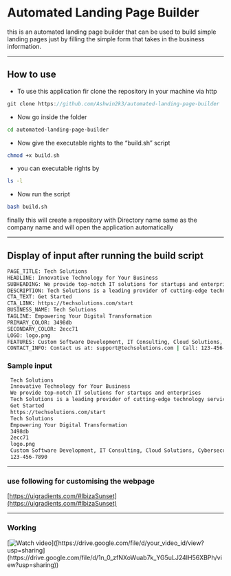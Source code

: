 # Automated Landing Page Builder

this is an automated landing page builder that can be used to build simple landing pages just by filling the simple form that takes in the business information. 

---

## How to use

- To use this application fir clone the repository in your machine via http

```cpp
git clone https://github.com/Ashwin2k3/automated-landing-page-builder
```

- Now go inside the folder

```bash
cd automated-landing-page-builder
```

- Now give the executable rights to the “build.sh” script

```bash
chmod +x build.sh
```

- you can executable rights by

```bash
ls -l 
```

- Now run the script

```bash
bash build.sh
```

finally this will create a repository with Directory name same as the company name and will open the application automatically 

---

## Display of input  after running the build script

```bash
PAGE_TITLE: Tech Solutions
HEADLINE: Innovative Technology for Your Business
SUBHEADING: We provide top-notch IT solutions for startups and enterprises
DESCRIPTION: Tech Solutions is a leading provider of cutting-edge technology services. We specialize in custom software development, cloud services, and IT consulting.
CTA_TEXT: Get Started
CTA_LINK: https://techsolutions.com/start
BUSINESS_NAME: Tech Solutions
TAGLINE: Empowering Your Digital Transformation
PRIMARY_COLOR: 3498db
SECONDARY_COLOR: 2ecc71
LOGO: logo.png
FEATURES: Custom Software Development, IT Consulting, Cloud Solutions, Cybersecurity, AI Integration
CONTACT_INFO: Contact us at: support@techsolutions.com | Call: 123-456-7890

```

### Sample input

```bash
 Tech Solutions
 Innovative Technology for Your Business
 We provide top-notch IT solutions for startups and enterprises
 Tech Solutions is a leading provider of cutting-edge technology services. We specialize in custom software development, cloud services, and IT consulting.
 Get Started
 https://techsolutions.com/start
 Tech Solutions
 Empowering Your Digital Transformation
 3498db
 2ecc71
 logo.png
 Custom Software Development, IT Consulting, Cloud Solutions, Cybersecurity, AI Integration
 123-456-7890

```

---
### use following for customising the webpage 
[https://uigradients.com/#IbizaSunset](https://uigradients.com/#IbizaSunset)


---
### Working 


[![Watch video]([https://via.placeholder.com/150](https://drive.google.com/file/d/1tXEvcD5v06bfZbi-w6Wz6uv7tpjp5hjQ/view?usp=sharing))]([https://drive.google.com/file/d/your_video_id/view?usp=sharing](https://drive.google.com/file/d/1n_0_zfNXoWuab7k_YG5uLJ24IH56XBPh/view?usp=sharing))

